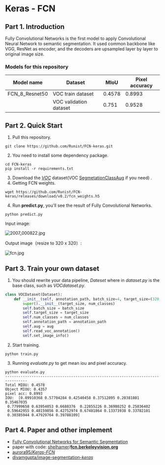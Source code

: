# Keras  - FCN

## Part 1. Introduction

Fully Convolutional Networks is the first model to apply Convolutional Neural Network to semantic segmentation. It used common backbone like VGG, ResNet as encoder, and the decoders are upsampled layer by layer to original image size.

### Models for this repository

| Model name     | Dataset                | MIoU   | Pixel accuracy |
| -------------- | ---------------------- | ------ | -------------- |
| FCN_8_Resnet50 | VOC train dataset      | 0.4578 | 0.8993         |
|                | VOC validation dataset | 0.751  | 0.9528         |

## Part 2. Quick  Start

1. Pull this repository.

```shell
git clone https://github.com/Runist/FCN-keras.git
```

2. You need to install some dependency package.

```shell
cd FCN-keras
pip install -r requirements.txt
```

3. Download the *[VOC](https://www.kaggle.com/huanghanchina/pascal-voc-2012)* dataset(VOC [SegmetationClassAug](http://home.bharathh.info/pubs/codes/SBD/download.html) if you need) .
4. Getting FCN weights.

```shell
wget https://github.com/Runist/FCN-keras/releases/download/v0.2/fcn_weights.h5
```

4. Run **predict.py**, you'll see the result of Fully Convolutional Networks.

```shell
python predict.py
```

Input image:

![2007_000822.jpg](https://i.loli.net/2021/07/01/BdkWGYVI4HNc2Ov.jpg)

Output image（resize to 320 x 320）:

![fcn.jpg](https://i.loli.net/2021/07/01/vEhSRBAmQWC1z3k.jpg)

## Part 3. Train your own dataset
1. You should rewrite your data pipeline, *Dateset* where in *dataset.py* is the base class, such as  *VOCdataset.py*.

```python
class VOCDataset(Dataset):
    def __init__(self, annotation_path, batch_size=4, target_size=(320, 320), num_classes=21, aug=False):
        super().__init__(target_size, num_classes)
        self.batch_size = batch_size
        self.target_size = target_size
        self.num_classes = num_classes
        self.annotation_path = annotation_path
        self.aug = aug
        self.read_voc_annotation()
        self.set_image_info()
```

2. Start training.

```shell
python train.py
```

3. Running *evaluate.py* to get mean iou and pixel accuracy.

```shell
python evaluate.py
--------------------------------------------------------------------------------
Total MIOU: 0.4578
Object MIOU: 0.4357
pixel acc: 0.8993
IOU:  [0.89910368 0.57704284 0.42540458 0.37512895 0.20381801 0.35467035
 0.77999658 0.63954053 0.6688376  0.22855226 0.36980252 0.25836402
 0.59642955 0.48159056 0.42752974 0.67481864 0.13373938 0.33782181
 0.30385944 0.47929764 0.39788109]
```

## Part 4. Paper and other implement

- [Fully Convolutional Networks for Semantic Segmentation](https://arxiv.org/abs/1411.4038)
- paper with code: [shelhamer](https://github.com/shelhamer)/**[fcn.berkeleyvision.org](https://github.com/shelhamer/fcn.berkeleyvision.org)**
- [aurora95/*Keras*-*FCN*](https://github.com/aurora95/Keras-FCN)
- [divamgupta/image-segmentation-*keras*](https://github.com/divamgupta/image-segmentation-keras)
